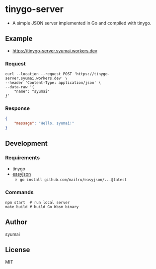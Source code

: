 # tinygo-server

* A simple JSON server implemented in Go and compiled with tinygo.

## Example

* https://tinygo-server.syumai.workers.dev

### Request

```
curl --location --request POST 'https://tinygo-server.syumai.workers.dev' \
--header 'Content-Type: application/json' \
--data-raw '{
    "name": "syumai"
}'
```

### Response

```json
{
    "message": "Hello, syumai!"
}
```

## Development

### Requirements

* tinygo
* [easyjson](https://github.com/mailru/easyjson)
  - `go install github.com/mailru/easyjson/...@latest`

### Commands

```
npm start  # run local server
make build # build Go Wasm binary
```

## Author

syumai

## License

MIT
